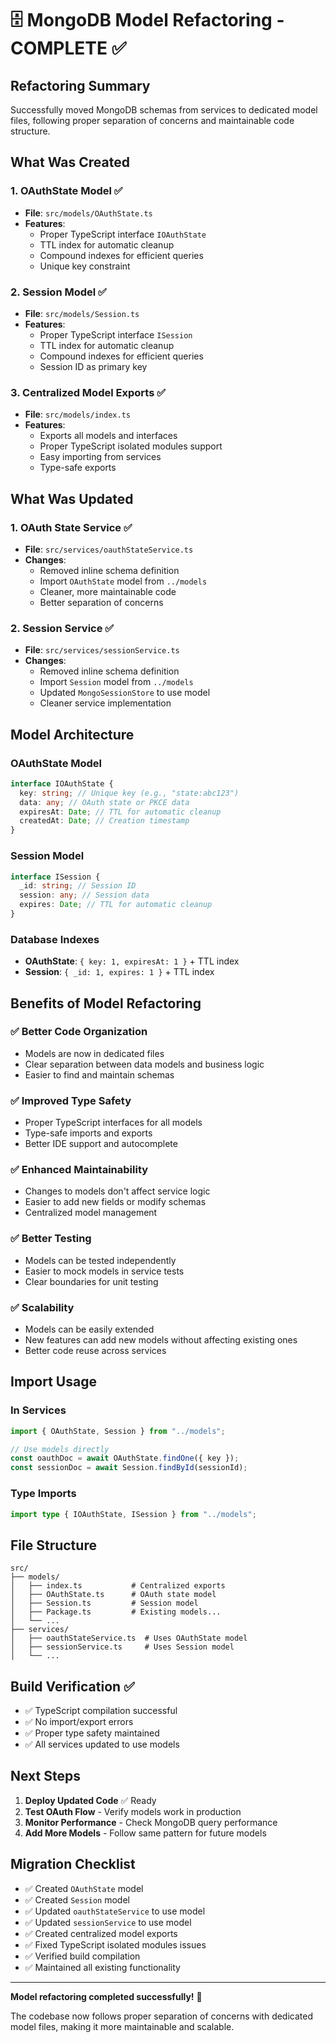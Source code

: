# 🗄️ MongoDB Model Refactoring - COMPLETE ✅

## **Refactoring Summary**

Successfully moved MongoDB schemas from services to dedicated model files, following proper separation of concerns and maintainable code structure.

## **What Was Created**

### 1. **OAuthState Model** ✅

- **File**: `src/models/OAuthState.ts`
- **Features**:
  - Proper TypeScript interface `IOAuthState`
  - TTL index for automatic cleanup
  - Compound indexes for efficient queries
  - Unique key constraint

### 2. **Session Model** ✅

- **File**: `src/models/Session.ts`
- **Features**:
  - Proper TypeScript interface `ISession`
  - TTL index for automatic cleanup
  - Compound indexes for efficient queries
  - Session ID as primary key

### 3. **Centralized Model Exports** ✅

- **File**: `src/models/index.ts`
- **Features**:
  - Exports all models and interfaces
  - Proper TypeScript isolated modules support
  - Easy importing from services
  - Type-safe exports

## **What Was Updated**

### 1. **OAuth State Service** ✅

- **File**: `src/services/oauthStateService.ts`
- **Changes**:
  - Removed inline schema definition
  - Import `OAuthState` model from `../models`
  - Cleaner, more maintainable code
  - Better separation of concerns

### 2. **Session Service** ✅

- **File**: `src/services/sessionService.ts`
- **Changes**:
  - Removed inline schema definition
  - Import `Session` model from `../models`
  - Updated `MongoSessionStore` to use model
  - Cleaner service implementation

## **Model Architecture**

### **OAuthState Model**

```typescript
interface IOAuthState {
  key: string; // Unique key (e.g., "state:abc123")
  data: any; // OAuth state or PKCE data
  expiresAt: Date; // TTL for automatic cleanup
  createdAt: Date; // Creation timestamp
}
```

### **Session Model**

```typescript
interface ISession {
  _id: string; // Session ID
  session: any; // Session data
  expires: Date; // TTL for automatic cleanup
}
```

### **Database Indexes**

- **OAuthState**: `{ key: 1, expiresAt: 1 }` + TTL index
- **Session**: `{ _id: 1, expires: 1 }` + TTL index

## **Benefits of Model Refactoring**

### ✅ **Better Code Organization**

- Models are now in dedicated files
- Clear separation between data models and business logic
- Easier to find and maintain schemas

### ✅ **Improved Type Safety**

- Proper TypeScript interfaces for all models
- Type-safe imports and exports
- Better IDE support and autocomplete

### ✅ **Enhanced Maintainability**

- Changes to models don't affect service logic
- Easier to add new fields or modify schemas
- Centralized model management

### ✅ **Better Testing**

- Models can be tested independently
- Easier to mock models in service tests
- Clear boundaries for unit testing

### ✅ **Scalability**

- Models can be easily extended
- New features can add new models without affecting existing ones
- Better code reuse across services

## **Import Usage**

### **In Services**

```typescript
import { OAuthState, Session } from "../models";

// Use models directly
const oauthDoc = await OAuthState.findOne({ key });
const sessionDoc = await Session.findById(sessionId);
```

### **Type Imports**

```typescript
import type { IOAuthState, ISession } from "../models";
```

## **File Structure**

```
src/
├── models/
│   ├── index.ts           # Centralized exports
│   ├── OAuthState.ts      # OAuth state model
│   ├── Session.ts         # Session model
│   ├── Package.ts         # Existing models...
│   └── ...
├── services/
│   ├── oauthStateService.ts  # Uses OAuthState model
│   ├── sessionService.ts     # Uses Session model
│   └── ...
```

## **Build Verification** ✅

- ✅ TypeScript compilation successful
- ✅ No import/export errors
- ✅ Proper type safety maintained
- ✅ All services updated to use models

## **Next Steps**

1. **Deploy Updated Code** ✅ Ready
2. **Test OAuth Flow** - Verify models work in production
3. **Monitor Performance** - Check MongoDB query performance
4. **Add More Models** - Follow same pattern for future models

## **Migration Checklist**

- ✅ Created `OAuthState` model
- ✅ Created `Session` model
- ✅ Updated `oauthStateService` to use model
- ✅ Updated `sessionService` to use model
- ✅ Created centralized model exports
- ✅ Fixed TypeScript isolated modules issues
- ✅ Verified build compilation
- ✅ Maintained all existing functionality

---

**Model refactoring completed successfully!** 🎉

The codebase now follows proper separation of concerns with dedicated model files, making it more maintainable and scalable.
